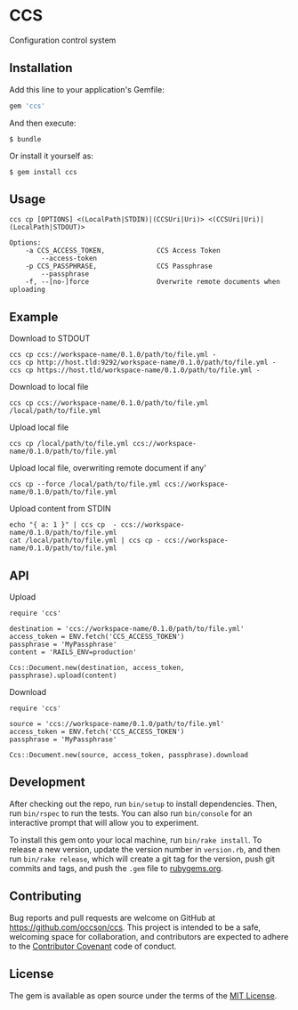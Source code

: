 # CCS

Configuration control system

## Installation

Add this line to your application's Gemfile:

```ruby
gem 'ccs'
```

And then execute:

    $ bundle

Or install it yourself as:

    $ gem install ccs

## Usage

    ccs cp [OPTIONS] <(LocalPath|STDIN)|(CCSUri|Uri)> <(CCSUri|Uri)|(LocalPath|STDOUT)>

    Options:
        -a CCS_ACCESS_TOKEN,             CCS Access Token
            --access-token
        -p CCS_PASSPHRASE,               CCS Passphrase
            --passphrase
        -f, --[no-]force                 Overwrite remote documents when uploading


## Example

Download to STDOUT

    ccs cp ccs://workspace-name/0.1.0/path/to/file.yml -
    ccs cp http://host.tld:9292/workspace-name/0.1.0/path/to/file.yml -
    ccs cp https://host.tld/workspace-name/0.1.0/path/to/file.yml -

Download to local file

    ccs cp ccs://workspace-name/0.1.0/path/to/file.yml /local/path/to/file.yml

Upload local file

    ccs cp /local/path/to/file.yml ccs://workspace-name/0.1.0/path/to/file.yml

Upload local file, overwriting remote document if any'

    ccs cp --force /local/path/to/file.yml ccs://workspace-name/0.1.0/path/to/file.yml

Upload content from STDIN

    echo "{ a: 1 }" | ccs cp  - ccs://workspace-name/0.1.0/path/to/file.yml
    cat /local/path/to/file.yml | ccs cp - ccs://workspace-name/0.1.0/path/to/file.yml

## API

Upload

    require 'ccs'

    destination = 'ccs://workspace-name/0.1.0/path/to/file.yml'
    access_token = ENV.fetch('CCS_ACCESS_TOKEN')
    passphrase = 'MyPassphrase'
    content = 'RAILS_ENV=production'

    Ccs::Document.new(destination, access_token, passphrase).upload(content)

Download

    require 'ccs'

    source = 'ccs://workspace-name/0.1.0/path/to/file.yml'
    access_token = ENV.fetch('CCS_ACCESS_TOKEN')
    passphrase = 'MyPassphrase'

    Ccs::Document.new(source, access_token, passphrase).download

## Development

After checking out the repo, run `bin/setup` to install dependencies. Then, run `bin/rspec` to run the tests. You can also run `bin/console` for an interactive prompt that will allow you to experiment.

To install this gem onto your local machine, run `bin/rake install`. To release a new version, update the version number in `version.rb`, and then run `bin/rake release`, which will create a git tag for the version, push git commits and tags, and push the `.gem` file to [rubygems.org](https://rubygems.org).

## Contributing

Bug reports and pull requests are welcome on GitHub at https://github.com/occson/ccs. This project is intended to be a safe, welcoming space for collaboration, and contributors are expected to adhere to the [Contributor Covenant](http://contributor-covenant.org) code of conduct.


## License

The gem is available as open source under the terms of the [MIT License](http://opensource.org/licenses/MIT).

